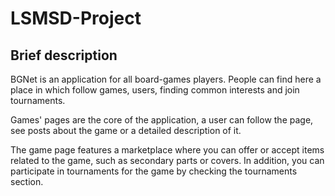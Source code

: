 # LSMSD-Project
<h2>Brief description</h3>
<p>
  BGNet is an application for all board-games players. People can find here a place in which follow games, users, finding common interests and join tournaments.
</p>
<p>
  Games' pages are the core of the application, a user can follow the page, see posts about the game or a detailed description of it.
</p>
<p>
  The game page features a marketplace where you can offer or accept items related to the game, such as secondary parts or covers. In addition, you can participate in tournaments for the game by checking the tournaments section.
</p>
